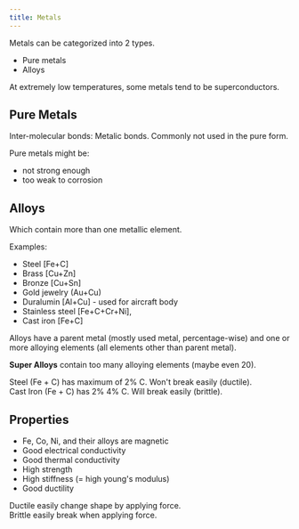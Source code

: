 ```yaml
---
title: Metals
---
```


Metals can be categorized into 2 types.

- Pure metals
- Alloys

At extremely low temperatures, some metals tend to be superconductors.

## Pure Metals

Inter-molecular bonds: Metalic bonds. Commonly not used in the pure form.

Pure metals might be:

- not strong enough
- too weak to corrosion

## Alloys

Which contain more than one metallic element.

Examples:

- Steel [Fe+C]
- Brass [Cu+Zn]
- Bronze [Cu+Sn]
- Gold jewelry (Au+Cu)
- Duralumin [Al+Cu] - used for aircraft body
- Stainless steel [Fe+C+Cr+Ni],
- Cast iron [Fe+C]

Alloys have a parent metal (mostly used metal, percentage-wise) and one or more
alloying elements (all elements other than parent metal).

**Super Alloys** contain too many alloying elements (maybe even 20).

Steel (Fe + C) has maximum of 2% C. Won't break easily (ductile).  
Cast Iron (Fe + C) has 2% 4% C. Will break easily (brittle).

## Properties

- Fe, Co, Ni, and their alloys are magnetic
- Good electrical conductivity
- Good thermal conductivity
- High strength
- High stiffness (= high young's modulus)
- Good ductility

Ductile easily change shape by applying force.  
Brittle easily break when applying force.

